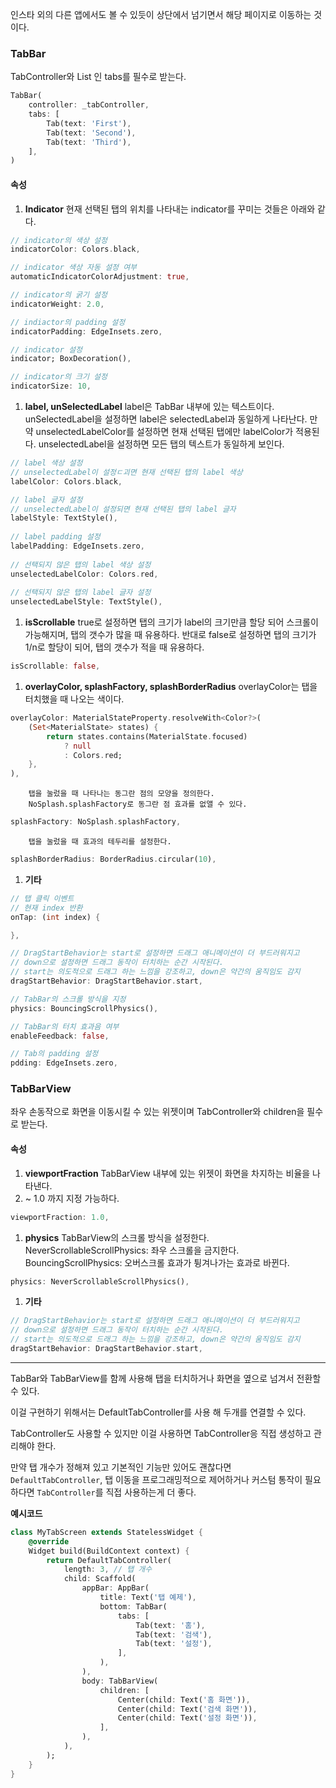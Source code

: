 인스타 외의 다른 앱에서도 볼 수 있듯이 상단에서 넘기면서 해당 페이지로 이동하는 것이다.

### TabBar

TabController와 List<Widget> 인 tabs를 필수로 받는다. 

```dart
TabBar(
	controller: _tabController,
	tabs: [
		Tab(text: 'First'),
		Tab(text: 'Second'),
		Tab(text: 'Third'),
	],
)
```

#### **속성**

1. **Indicator**
현재 선택된 탭의 위치를 나타내는 indicator를 꾸미는 것들은 아래와 같다. 

```dart
// indicator의 색상 설정
indicatorColor: Colors.black,

// indicator 색상 자동 설정 여부
automaticIndicatorColorAdjustment: true,

// indicator의 굵기 설정
indicatorWeight: 2.0,

// indiactor의 padding 설정
indicatorPadding: EdgeInsets.zero,

// indicator 설정
indicator; BoxDecoration(),

// indicator의 크기 설정
indicatorSize: 10,
```

1. **label, unSelectedLabel**
label은 TabBar 내부에 있는 텍스트이다. 
unSelectedLabel을 설정하면 label은 selectedLabel과 동일하게 나타난다.
만약 unselectedLabelColor를 설정하면 현재 선택된 탭에만 labelColor가 적용된다. 
unselectedLabel을 설정하면 모든 탭의 텍스트가 동일하게 보인다. 

```dart
// label 색상 설정
// unselectedLabel이 설정ㄷ괴면 현재 선택된 탭의 label 색상
labelColor: Colors.black,

// label 글자 설정
// unselectedLabel이 설정되면 현재 선택된 탭의 label 글자
labelStyle: TextStyle(),
	
// label padding 설정
labelPadding: EdgeInsets.zero,
	
// 선택되지 않은 탭의 label 색상 설정
unselectedLabelColor: Colors.red,
	
// 선택되지 않은 탭의 label 글자 설정
unselectedLabelStyle: TextStyle(),
```

1. **isScrollable**
true로 설정하면 탭의 크기가 label의 크기만큼 할당 되어 스크롤이 가능해지며, 탭의 갯수가 많을 때 유용하다. 
반대로 false로 설정하면 탭의 크기가 1/n로 할당이 되어, 탭의 갯수가 적을 때 유용하다. 

```dart
isScrollable: false,
```

1. **overlayColor, splashFactory, splashBorderRadius**
overlayColor는 탭을 터치했을 때 나오는 색이다. 

```dart
overlayColor: MaterialStateProperty.resolveWith<Color?>(
	(Set<MaterialState> states) {
		return states.contains(MaterialState.focused)
			? null
			: Colors.red;
	},
),
```

        탭을 눌렀을 때 나타나는 동그란 점의 모양을 정의한다. 
        NoSplash.splashFactory로 동그란 점 효과를 없앨 수 있다. 

```dart
splashFactory: NoSplash.splashFactory,
```

        탭을 눌렀을 때 효과의 테두리를 설정한다. 

```dart
splashBorderRadius: BorderRadius.circular(10),
```

1. **기타**

```dart
// 탭 클릭 이벤트
// 현재 index 반환
onTap: (int index) {

},

// DragStartBehavior는 start로 설정하면 드래그 애니메이션이 더 부드러워지고
// down으로 설정하면 드래그 동작이 터치하는 순간 시작된다.
// start는 의도적으로 드래그 하는 느낌을 강조하고, down은 약간의 움직임도 감지
dragStartBehavior: DragStartBehavior.start,

// TabBar의 스크롤 방식을 지정
physics: BouncingScrollPhysics(),

// TabBar의 터치 효과음 여부
enableFeedback: false,

// Tab의 padding 설정
pdding: EdgeInsets.zero,
```

### TabBarView

좌우 손동작으로 화면을 이동시킬 수 있는 위젯이며 TabController와 children을 필수로 받는다. 

#### 속성

1. **viewportFraction**
TabBarView 내부에 있는 위젯이 화면을 차지하는 비율을 나타낸다. 
0. ~ 1.0 까지 지정 가능하다. 

```dart
viewportFraction: 1.0,
```

1. **physics**
TabBarView의 스크롤 방식을 설정한다. 
NeverScrollableScrollPhysics: 좌우 스크롤을 금지한다. 
BouncingScrollPhysics: 오버스크롤 효과가 튕겨나가는 효과로 바뀐다. 

```dart
physics: NeverScrollableScrollPhysics(),
```

1. **기타**

```dart
// DragStartBehavior는 start로 설정하면 드래그 애니메이션이 더 부드러워지고
// down으로 설정하면 드래그 동작이 터치하는 순간 시작된다.
// start는 의도적으로 드래그 하는 느낌을 강조하고, down은 약간의 움직임도 감지
dragStartBehavior: DragStartBehavior.start,
```

---

TabBar와 TabBarView를 함께 사용해 탭을 터치하거나 화면을 옆으로 넘겨서 전환할 수 있다. 

이걸 구현하기 위해서는 DefaultTabController를 사용 해 두개를 연결할 수 있다. 

TabController도 사용할 수 있지만 이걸 사용하면 TabController응 직접 생성하고 관리해야 한다. 

만약 탭 개수가 정해져 있고 기본적인 기능만 있어도 괜찮다면 `DefaultTabController`,
탭 이동을 프로그래밍적으로 제어하거나 커스텀 통작이 필요하다면 `TabController`를 직접 사용하는게 더 좋다. 

**예시코드**

```dart
class MyTabScreen extends StatelessWidget {
	@override
	Widget build(BuildContext context) {
		return DefaultTabController(
			length: 3, // 탭 개수
			child: Scaffold(
				appBar: AppBar(
					title: Text('탭 예제'),
					bottom: TabBar(
						tabs: [
							Tab(text: '홈'),
							Tab(text: '검색'),
							Tab(text: '설정'),
						],
					),
				),
				body: TabBarView(
					children: [
						Center(child: Text('홈 화면')),
						Center(child: Text('검색 화면')),
						Center(child: Text('설정 화면')),
					],
				),
			),
		);
	}
}
```
